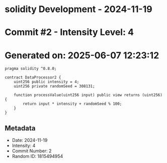 ﻿# solidity Development - 2024-11-19
# Commit #2 - Intensity Level: 4
# Generated on: 2025-06-07 12:23:12
```solidity
pragma solidity ^0.8.0;

contract DataProcessor2 {
    uint256 public intensity = 4;
    uint256 private randomSeed = 308131;

    function processValue(uint256 input) public view returns (uint256) {
        return input * intensity + randomSeed % 100;
    }
}
```
## Metadata
- Date: 2024-11-19
- Intensity: 4
- Commit Number: 2
- Random ID: 1815494954
